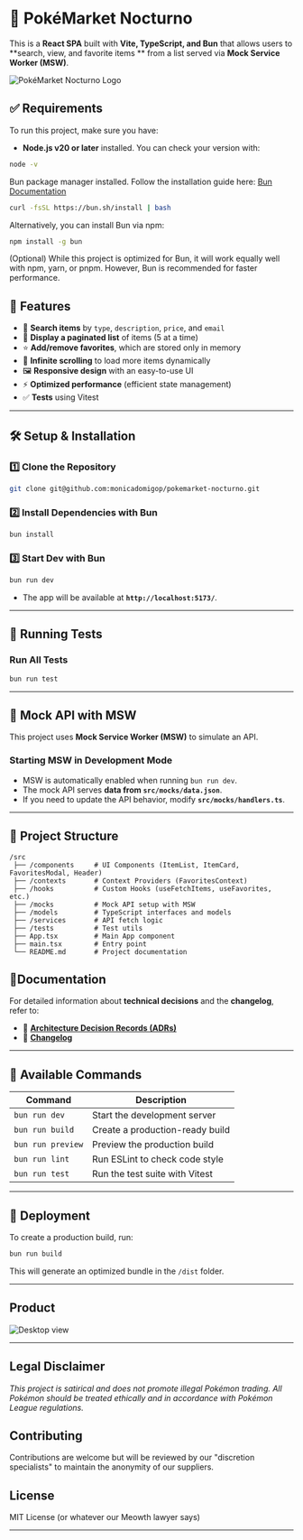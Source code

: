 # 🔮 PokéMarket Nocturno

This is a **React SPA** built with **Vite, TypeScript, and Bun** that allows users to **search, view, and favorite items
** from a list served via **Mock Service Worker (MSW)**.

![PokéMarket Nocturno Logo](public/pokemarket.png)

## ✅ Requirements

To run this project, make sure you have:

- **Node.js v20 or later** installed. You can check your version with:

```sh
node -v
```

Bun package manager installed. Follow the installation guide here: [Bun Documentation](https://bun.sh/package-manager)

```sh
curl -fsSL https://bun.sh/install | bash
```

Alternatively, you can install Bun via npm:

```sh
npm install -g bun
```

(Optional) While this project is optimized for Bun, it will work equally well with npm, yarn, or pnpm. However, Bun is
recommended for faster performance.

## 🚀 Features

- 🔎 **Search items** by `type`, `description`, `price`, and `email`
- 📄 **Display a paginated list** of items (5 at a time)
- ⭐ **Add/remove favorites**, which are stored only in memory
- 📜 **Infinite scrolling** to load more items dynamically
- 🖼️ **Responsive design** with an easy-to-use UI
- ⚡ **Optimized performance** (efficient state management)
- ✅ **Tests** using Vitest

---

## 🛠️ Setup & Installation

### **1️⃣ Clone the Repository**

```sh
git clone git@github.com:monicadomigop/pokemarket-nocturno.git
```

### **2️⃣ Install Dependencies with Bun**

```sh
bun install
```

### **3️⃣ Start Dev with Bun**

```sh
bun run dev
```

- The app will be available at **`http://localhost:5173/`**.

---

## 🧪 Running Tests

### **Run All Tests**

```sh
bun run test
```

---

## 📡 Mock API with MSW

This project uses **Mock Service Worker (MSW)** to simulate an API.

### **Starting MSW in Development Mode**

- MSW is automatically enabled when running `bun run dev`.
- The mock API serves **data from `src/mocks/data.json`**.
- If you need to update the API behavior, modify **`src/mocks/handlers.ts`**.

---

## 📂 Project Structure

```
/src
 ├── /components     # UI Components (ItemList, ItemCard, FavoritesModal, Header)
 ├── /contexts       # Context Providers (FavoritesContext)
 ├── /hooks          # Custom Hooks (useFetchItems, useFavorites, etc.)
 ├── /mocks          # Mock API setup with MSW
 ├── /models         # TypeScript interfaces and models
 ├── /services       # API fetch logic
 ├── /tests          # Test utils
 ├── App.tsx         # Main App component
 ├── main.tsx        # Entry point
 └── README.md       # Project documentation
```

## 📖Documentation

For detailed information about **technical decisions** and the **changelog**, refer to:

- 📜 **[Architecture Decision Records (ADRs)](src/docs/adr-000-docs.md)**
- 📌 **[Changelog](CHANGELOG.md)**

---

## 📌 **Available Commands**

| Command           | Description                     |
|-------------------|---------------------------------|
| `bun run dev`     | Start the development server    |
| `bun run build`   | Create a production-ready build |
| `bun run preview` | Preview the production build    |
| `bun run lint`    | Run ESLint to check code style  |
| `bun run test`    | Run the test suite with Vitest  |

---

## 📌 Deployment

To create a production build, run:

```sh
bun run build
```

This will generate an optimized bundle in the `/dist` folder.


---
## Product

![Desktop view](desktop.png)

---

## Legal Disclaimer

*This project is satirical and does not promote illegal Pokémon trading. All Pokémon should be treated ethically and in accordance with Pokémon League regulations.*

## Contributing

Contributions are welcome but will be reviewed by our "discretion specialists" to maintain the anonymity of our suppliers.

## License

MIT License (or whatever our Meowth lawyer says)

---